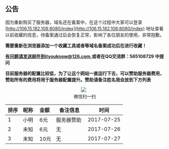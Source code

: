 ## 公告

因为重新购买了服务器，域名还在备案中，在这个过程中大家可以登录[http://106.15.182.108:8080/index](http://106.15.182.108:8080/index)
地址查看以前收藏的信息，待备案通过后会恢复正常，影响了各位朋友的使用，非常抱歉。


**需要重新在浏览器添加一个收藏工具或者等域名备案成功后在进行收藏！**


**有问题请发送邮件到ityouknow@126.com,或者在QQ交流群：565108729 中提问**

**目前服务器的配置比较低，为了让这个网站一直运行下去，可以赞助服务器费用，赞助所有的费用将用于服务器配置提升。赞助请备注姓名我会放到下方列表**
<p align="center">
   <img src="http://www.ityouknow.com/assets/images/tip.jpg" >
   <br/>微信扫一扫
</p>



排序	| 昵称	| 金额 | 备注信息  | 时间
---  |---    |---   |---  |---
1 | 小明 |  6元  |  服务器赞助  | 2017-07-25
2 | 未知 |  6元  |  无    | 2017-07-26
3 | 未知 |  10元  |  无    | 2017-07-27
